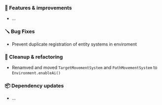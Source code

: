 ### 🚀 Features & improvements

- ...

### 🪛 Bug Fixes

- Prevent duplicate registration of entity systems in enviroment

### 🧽 Cleanup & refactoring

- Renamved and moved `TargetMovementSystem` and `PathMovementSystem` to `Environment.enableAi()`

### 📦 Dependency updates

- ...